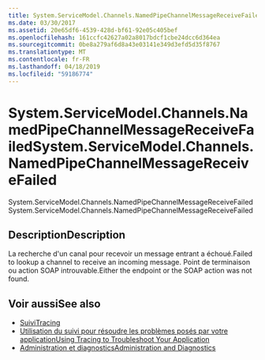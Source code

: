 ```yaml
---
title: System.ServiceModel.Channels.NamedPipeChannelMessageReceiveFailed
ms.date: 03/30/2017
ms.assetid: 20e65df6-4539-428d-bf61-92e05c405bef
ms.openlocfilehash: 161ccfc42627a02a8017bdcf1cbe24dcc6d364ea
ms.sourcegitcommit: 0be8a279af6d8a43e03141e349d3efd5d35f8767
ms.translationtype: MT
ms.contentlocale: fr-FR
ms.lasthandoff: 04/18/2019
ms.locfileid: "59186774"
---
```

# <a name="systemservicemodelchannelsnamedpipechannelmessagereceivefailed"></a><span data-ttu-id="801b2-102">System.ServiceModel.Channels.NamedPipeChannelMessageReceiveFailed</span><span class="sxs-lookup"><span data-stu-id="801b2-102">System.ServiceModel.Channels.NamedPipeChannelMessageReceiveFailed</span></span>
<span data-ttu-id="801b2-103">System.ServiceModel.Channels.NamedPipeChannelMessageReceiveFailed</span><span class="sxs-lookup"><span data-stu-id="801b2-103">System.ServiceModel.Channels.NamedPipeChannelMessageReceiveFailed</span></span>  
  
## <a name="description"></a><span data-ttu-id="801b2-104">Description</span><span class="sxs-lookup"><span data-stu-id="801b2-104">Description</span></span>  
 <span data-ttu-id="801b2-105">La recherche d'un canal pour recevoir un message entrant a échoué.</span><span class="sxs-lookup"><span data-stu-id="801b2-105">Failed to lookup a channel to receive an incoming message.</span></span> <span data-ttu-id="801b2-106">Point de terminaison ou action SOAP introuvable.</span><span class="sxs-lookup"><span data-stu-id="801b2-106">Either the endpoint or the SOAP action was not found.</span></span>  
  
## <a name="see-also"></a><span data-ttu-id="801b2-107">Voir aussi</span><span class="sxs-lookup"><span data-stu-id="801b2-107">See also</span></span>

- [<span data-ttu-id="801b2-108">Suivi</span><span class="sxs-lookup"><span data-stu-id="801b2-108">Tracing</span></span>](../../../../../docs/framework/wcf/diagnostics/tracing/index.md)
- [<span data-ttu-id="801b2-109">Utilisation du suivi pour résoudre les problèmes posés par votre application</span><span class="sxs-lookup"><span data-stu-id="801b2-109">Using Tracing to Troubleshoot Your Application</span></span>](../../../../../docs/framework/wcf/diagnostics/tracing/using-tracing-to-troubleshoot-your-application.md)
- [<span data-ttu-id="801b2-110">Administration et diagnostics</span><span class="sxs-lookup"><span data-stu-id="801b2-110">Administration and Diagnostics</span></span>](../../../../../docs/framework/wcf/diagnostics/index.md)
